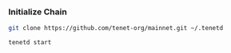 ### Initialize Chain

```bash
git clone https://github.com/tenet-org/mainnet.git ~/.tenetd
```

```bash
tenetd start
```
